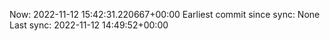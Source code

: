 Now: 2022-11-12 15:42:31.220667+00:00 Earliest commit since sync: None Last sync: 2022-11-12 14:49:52+00:00
